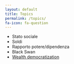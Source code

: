```yaml
---
layout: default
title: Topics
permalink: /topics/
fa-icon: fa-question
---
```

+ Stato sociale
+ Soldi
+ Rapporto potere/dipendenza
+ Black Swan
+ [Wealth democratization](https://www.tietoevry.com/en/blog/2021/05/democratization-of-wealth/)